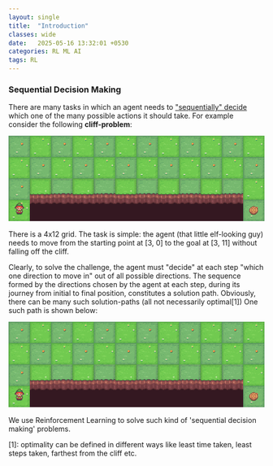 ```yaml
---
layout: single
title:  "Introduction"
classes: wide
date:   2025-05-16 13:32:01 +0530
categories: RL ML AI
tags: RL
---
```


<h3>Sequential Decision Making</h3>
<p>There are many tasks in which an agent needs to <u>"sequentially" decide</u> which one of the many possible actions it should take. For example consider the following <b>cliff-problem</b>:</p>

<img src="/assets/rl_images/intro_cliff_grid.gif" alt="Grid with Cliff" />

<p>There is a 4x12 grid.  The task is simple: the agent (that little elf-looking guy) needs to move from the starting point at [3, 0] to the goal at [3, 11] without falling off the cliff.</p>

<p> Clearly, to solve the challenge, the agent must "decide" at each step "which one direction to move in" out of all possible directions. The sequence formed by the directions chosen by the agent at each step, during its journey from initial to final position, constitutes a solution path. Obviously, there can be many such solution-paths (all not necessarily optimal[1]) One such path is shown below: </p>

<img src="/assets/rl_images/intro_cliff_grid_soln.gif" alt="Solution" />

<p>We use Reinforcement Learning to solve such kind of 'sequential decision making' problems.</p>





<div>[1]: optimality can be defined in different ways like least time taken, least steps taken, farthest from the cliff etc.</div>
